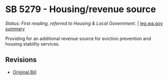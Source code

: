 # SB 5279 - Housing/revenue source
*Status: First reading, referred to Housing & Local Government.* | [leg.wa.gov summary](https://app.leg.wa.gov/billsummary?BillNumber=5279&Year=2021)

Providing for an additional revenue source for eviction prevention and housing stability services.

## Revisions
* [Original Bill](1/)